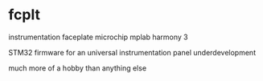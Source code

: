 # fcplt
instrumentation faceplate microchip mplab harmony 3

STM32 firmware for an universal instrumentation 
panel underdevelopment

much more of a hobby than anything else